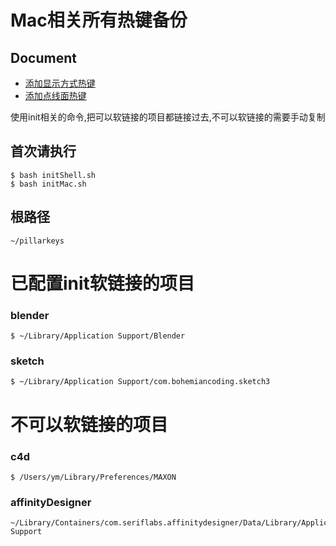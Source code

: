 # Mac相关所有热键备份

## Document

* [添加显示方式热键](doc/blender/添加显示方式热键.md)
* [添加点线面热键](doc/blender/添加点线面热键.md)

使用init相关的命令,把可以软链接的项目都链接过去,不可以软链接的需要手动复制

## 首次请执行
```
$ bash initShell.sh
$ bash initMac.sh
```

## 根路径
```
~/pillarkeys
```

# 已配置init软链接的项目

### blender

```
$ ~/Library/Application Support/Blender
```

### sketch
```
$ ~/Library/Application Support/com.bohemiancoding.sketch3
```

# 不可以软链接的项目



### c4d
```
$ /Users/ym/Library/Preferences/MAXON
```

### affinityDesigner
```
~/Library/Containers/com.seriflabs.affinitydesigner/Data/Library/Application Support
```